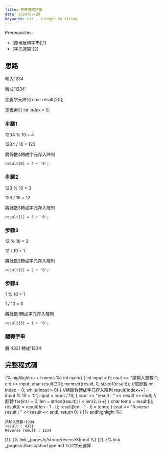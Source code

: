 ```yaml
---
title: 整數轉成字串
date: 2024-07-29
keywords: c++ , integer to string
---
```


Prerequisites:

- [原地反轉字串][1]
- [字元運算][2]

## 思路

輸入1234

轉成\'1234\'

定義字元陣列 char result[20];

定義索引 int index = 0;

### 步驟1

1234 % 10 = 4

1234 / 10 = 123

將餘數4轉成字元存入陣列

```
result[0] = 4 + '0';
```

### 步驟2

123 % 10 = 3

123 / 10 = 12

將餘數3轉成字元存入陣列

```
result[1] = 3 + '0';
```

### 步驟3

12 % 10 = 2

12 / 10 = 1

將餘數2轉成字元存入陣列

```
result[2] = 2 + '0';
```

### 步驟4

1 % 10 = 1

1 / 10 = 0

將餘數1轉成字元存入陣列

```
result[3] = 1 + '0';
```
### 翻轉字串

將\'4321\'轉成\'1234\'


## 完整程式碼

{% highlight c++ linenos %}
int main() {
    int input = 0;
    cout << "請輸入整數:"; cin >> input;
    char result[20];
    memset(result, 0, sizeof(result));
    //取餘數
    int index = 0;
    while(input > 0) {
    	//將餘數轉成字元存入陣列
        result[index++] = input % 10 + '0';
        input = input / 10;
    }
    cout << "result : " << result << endl;
    //翻轉
    for(int i = 0, len = strlen(result); i < len/2; i++) {
        char temp = result[i];
        result[i] = result[len - 1 - i];
        result[len - 1 - i] = temp;
    }
    cout << "Reverse result : " << result << endl;
    return 0;
}
{% endhighlight %}


```
請輸入整數:1234
result : 4321
Reverse result : 1234
```


[1]: {% link _pages/c/string/reverseStr.md %}
[2]: {% link _pages/c/basic/charType.md %}#字元運算